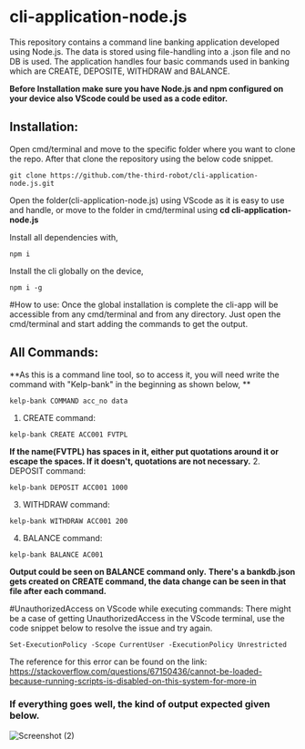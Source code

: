 # cli-application-node.js
This repository contains a command line banking application developed using Node.js. The data is stored using file-handling into a .json file and no DB is used.
The application handles four basic commands used in banking which are CREATE, DEPOSITE, WITHDRAW and BALANCE.

**Before Installation make sure you have Node.js and npm configured on your device also VScode could be used as a code editor.**
## Installation:
Open cmd/terminal and move to the specific folder where you want to clone the repo. After that clone the repository using the below code snippet.
```
git clone https://github.com/the-third-robot/cli-application-node.js.git
```
Open the folder(cli-application-node.js) using VScode as it is easy to use and handle, or move to the folder in cmd/terminal using **cd cli-application-node.js**

Install all dependencies with,
```
npm i
```
Install the cli globally on the device,
```
npm i -g
```
#How to use:
Once the global installation is complete the cli-app will be accessible from any cmd/terminal and from any directory.
Just open the cmd/terminal and start adding the commands to get the output. 

## All Commands:

**As this is a command line tool, so to access it, you will need write the command with "Kelp-bank" in the beginning as shown below, **
```
kelp-bank COMMAND acc_no data
```
1. CREATE command:
```
kelp-bank CREATE ACC001 FVTPL
```
**If the name(FVTPL) has spaces in it, either put quotations around it or escape the spaces. If it doesn't, quotations are not necessary.**
2. DEPOSIT command:
```
kelp-bank DEPOSIT ACC001 1000
```
3. WITHDRAW command:
```
kelp-bank WITHDRAW ACC001 200
```
4. BALANCE command:
```
kelp-bank BALANCE AC001
```

**Output could be seen on BALANCE command only.**
**There's a bankdb.json gets created on CREATE command, the data change can be seen in that file after each command.**

#UnauthorizedAccess on VScode while executing commands:
There might be a case of getting  UnauthorizedAccess in the VScode terminal, use the code snippet below to resolve the issue and try again.
```
Set-ExecutionPolicy -Scope CurrentUser -ExecutionPolicy Unrestricted 
```
The reference for this error can be found on the link: 
https://stackoverflow.com/questions/67150436/cannot-be-loaded-because-running-scripts-is-disabled-on-this-system-for-more-in

### If everything goes well, the kind of output expected given below.
![Screenshot (2)](https://user-images.githubusercontent.com/51785772/216401725-e643cfae-19c2-4781-a580-f59a2eb749dd.png)

